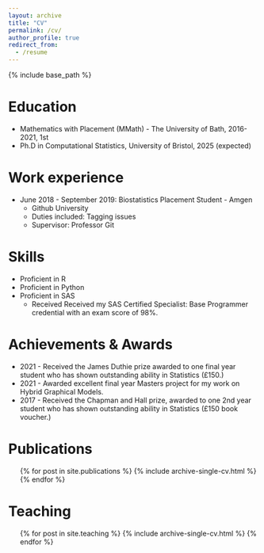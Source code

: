 ```yaml
---
layout: archive
title: "CV"
permalink: /cv/
author_profile: true
redirect_from:
  - /resume
---
```


{% include base_path %}

Education
======
* Mathematics with Placement (MMath) - The University of Bath, 2016-2021, 1st 
* Ph.D in Computational Statistics, University of Bristol, 2025 (expected)

Work experience
======
* June 2018 - September 2019: Biostatistics Placement Student - Amgen
  * Github University
  * Duties included: Tagging issues
  * Supervisor: Professor Git

  
Skills
======
* Proficient in R
* Proficient in Python
* Proficient in SAS
  * Received Received my SAS Certified Specialist: Base Programmer credential with an
    exam score of 98%.


Achievements \& Awards
======
* 2021 - Received the James Duthie prize awarded to one final year student who
    has shown outstanding ability in Statistics (£150.)
* 2021 - Awarded excellent final year Masters project for my work on Hybrid Graphical Models.
* 2017 - Received the Chapman and Hall prize, awarded to one 2nd year student who
    has shown outstanding ability in Statistics (£150 book voucher.)



Publications
======
  <ul>{% for post in site.publications %}
    {% include archive-single-cv.html %}
  {% endfor %}</ul>
  
<!-- Talks
======
  <ul>{% for post in site.talks %}
    {% include archive-single-talk-cv.html %}
  {% endfor %}</ul> -->
  
Teaching
======
  <ul>{% for post in site.teaching %}
    {% include archive-single-cv.html %}
  {% endfor %}</ul>
  
